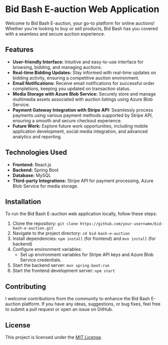 # Bid Bash E-auction Web Application

Welcome to Bid Bash E-auction, your go-to platform for online auctions! Whether you're looking to buy or sell products, Bid Bash has you covered with a seamless and secure auction experience.

## Features

- **User-friendly Interface:** Intuitive and easy-to-use interface for browsing, bidding, and managing auctions.
- **Real-time Bidding Updates:** Stay informed with real-time updates on bidding activity, ensuring a competitive auction environment.
- **Email Notifications:** Receive email notifications for successful order completions, keeping you updated on transaction status.
- **Media Storage with Azure Blob Service:** Securely store and manage multimedia assets associated with auction listings using Azure Blob Service.
- **Payment Gateway Integration with Stripe API:** Seamlessly process payments using various payment methods supported by Stripe API, ensuring a smooth and secure checkout experience.
- **Future Work:** Explore future work opportunities, including mobile application development, social media integration, and advanced analytics and reporting.

## Technologies Used

- **Frontend:** React.js
- **Backend:** Spring Boot
- **Database:** MySQL
- **Third-party Integrations:** Stripe API for payment processing, Azure Blob Service for media storage.

## Installation

To run the Bid Bash E-auction web application locally, follow these steps:

1. Clone the repository: `git clone https://github.com/your-username/bid-bash-e-auction.git`
2. Navigate to the project directory: `cd bid-bash-e-auction`
3. Install dependencies: `npm install` (for frontend) and `mvn install` (for backend)
4. Configure environment variables:
   - Set up environment variables for Stripe API keys and Azure Blob Service credentials.
5. Start the backend server: `mvn spring-boot:run`
6. Start the frontend development server: `npm start`

## Contributing

I welcome contributions from the community to enhance the Bid Bash E-auction platform. If you have any ideas, suggestions, or bug fixes, feel free to submit a pull request or open an issue on GitHub.

## License

This project is licensed under the [MIT License](LICENSE).
